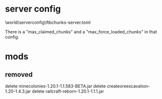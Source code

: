 # server config
\world\serverconfig\ftbchunks-server.toml

There is a "max_claimed_chunks" and a "max_force_loaded_chunks" in that config.

# mods
## removed
delete minecolonies-1.20.1-1.1.583-BETA.jar
delete createoreexcavation-1.20-1.4.3.jar
delete railcraft-reborn-1.20.1-1.1.1.jar